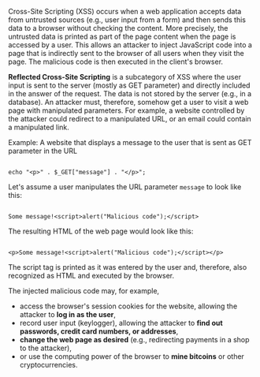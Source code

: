Cross-Site Scripting (XSS) occurs when a web application accepts data from untrusted sources (e.g., user input from a form) and then sends this data to a browser without checking the content. More precisely, the untrusted data is printed as part of the page content when the page is accessed by a user.
This allows an attacker to inject JavaScript code into a page that is indirectly sent to the browser of all users when they visit the page. The malicious code is then executed in the client's browser.

**Reflected Cross-Site Scripting** is a subcategory of XSS where the user input is sent to the server (mostly as GET parameter) and directly included in the answer of the request. The data is not stored by the server (e.g., in a database).
An attacker must, therefore, somehow get a user to visit a web page with manipulated parameters. For example, a website controlled by the attacker could redirect to a manipulated URL, or an email could contain a manipulated link.

Example: A website that displays a message to the user that is sent as GET parameter in the URL

<pre class="language-php line-numbers"><code>
echo "&lt;p>" . $_GET["message"] . "&lt;/p>";
</code></pre>

Let's assume a user manipulates the URL parameter `message` to look like this:

<pre class="language-html line-numbers"><code>
Some message!&lt;script>alert("Malicious code");&lt;/script>
</code></pre>

The resulting HTML of the web page would look like this:

<pre class="language-html line-numbers"><code>
&lt;p>Some message!&lt;script>alert("Malicious code");&lt;/script>&lt;/p>
</code></pre>

The script tag is printed as it was entered by the user and, therefore, also recognized as HTML and executed by the browser.

The injected malicious code may, for example,

- access the browser's session cookies for the website, allowing the attacker to **log in as the user**,
- record user input (keylogger), allowing the attacker to **find out passwords, credit card numbers, or addresses**,
- **change the web page as desired** (e.g., redirecting payments in a shop to the attacker),
- or use the computing power of the browser to **mine bitcoins** or other cryptocurrencies.
